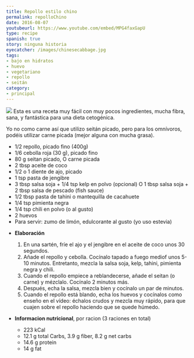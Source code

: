 ```yaml
---
title: Repollo estilo chino
permalink: repolloChino
date: 2016-08-07
youtubeurl: https://www.youtube.com/embed/MPG4faxGapU
type: recipe
spanish: true
story: ninguna historia
eyecatcher: /images/chinesecabbage.jpg
tags:
- bajo en hidratos
- huevo
- vegetariano
- repollo
- seitán
category:
- principal
---
```


<img src="https://farm1.staticflickr.com/558/31698882625_da6456f08b_o_d.jpg" />
Esta es una receta muy fácil con muy pocos ingredientes, mucha fibra, sana, y fantástica para una dieta cetogénica.

Yo no como carne así que utilizo seitán picado, pero para los omnívoros, podéis utilizar carne picada (mejor alguna con mucha grasa).

<ul>
  <li>1/2 repollo, picado fino (400g)</li>
  <li>1/6 cebolla roja (30 g), picado fino</li>
  <li>80 g seitan picado, O carne picada</li>
  <li>2 tbsp aceite de coco</li>
  <li>1/2 o 1 diente de ajo, picado</li>
  <li>1 tsp pasta de jengibre</li>
  <li>3 tbsp salsa soja + 1/4 tsp kelp en polvo (opcional) O 1 tbsp salsa soja + 2 tbsp salsa de pescado (fish sauce)</li>
  <li>1/2 tbsp pasta de tahini o mantequilla de cacahuete</li>
  <li>1/4 tsp pimienta negra</li>
  <li>1/4 tsp chili en polvo (o al gusto)</li>
  <li>2 huevos</li>
  <li>Para servir: zumo de limón, edulcorante al gusto (yo uso estevia)</li>
</ul>

* **Elaboración**
  1. En una sartén, fríe el ajo y el jengibre en el aceite de coco unos 30 segundos.
  2. Añade el repollo y cebolla. Cocínalo tapado a fuego mediof unos 5-10 minutos. Entretanto, mezcla la salsa soja, kelp, tahini, pimienta negra y chili.
  3. Cuando el repollo empiece a reblandecerse, añade el seitan (o carne) y mézclalo. Cocínalo 2 minutos más. 
  4. Después, echa la salsa, mezcla bien y cocínalo un par de minutos. 
  5. Cuando el repollo está blando, echa los huevos y cocínalos como enseño en el vídeo: échalos crudos y mezcla muy rápido, para que cuajen sobre el repollo haciendo que se quede húmedo.

* **Informacion nutricional**, por racion (3 raciones en total)
  * 223 kCal
  * 12.1 g total Carbs, 3.9 g fiber, 8.2 g net carbs
  * 14.6 g protein
  * 14 g fat
